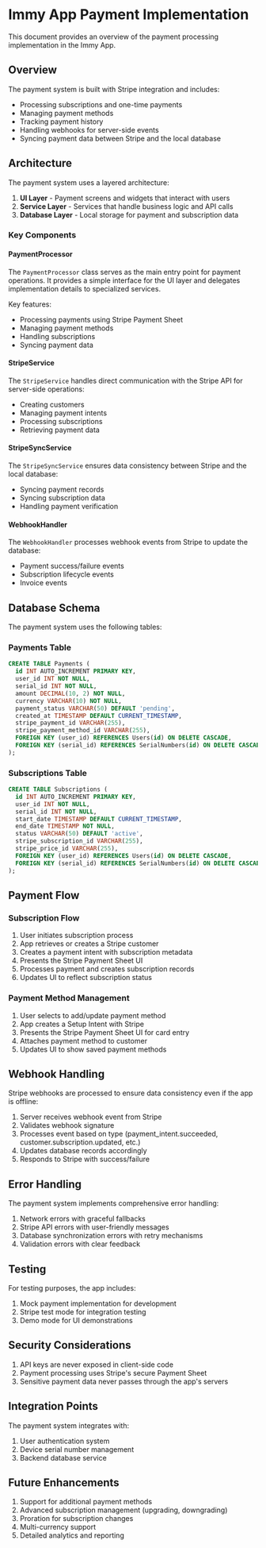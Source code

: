 # Immy App Payment Implementation

This document provides an overview of the payment processing implementation in the Immy App.

## Overview

The payment system is built with Stripe integration and includes:

- Processing subscriptions and one-time payments
- Managing payment methods
- Tracking payment history
- Handling webhooks for server-side events
- Syncing payment data between Stripe and the local database

## Architecture

The payment system uses a layered architecture:

1. **UI Layer** - Payment screens and widgets that interact with users
2. **Service Layer** - Services that handle business logic and API calls
3. **Database Layer** - Local storage for payment and subscription data

### Key Components

#### PaymentProcessor

The `PaymentProcessor` class serves as the main entry point for payment operations. It provides a simple interface for the UI layer and delegates implementation details to specialized services.

Key features:
- Processing payments using Stripe Payment Sheet
- Managing payment methods
- Handling subscriptions
- Syncing payment data

#### StripeService

The `StripeService` handles direct communication with the Stripe API for server-side operations:
- Creating customers
- Managing payment intents
- Processing subscriptions
- Retrieving payment data

#### StripeSyncService

The `StripeSyncService` ensures data consistency between Stripe and the local database:
- Syncing payment records
- Syncing subscription data
- Handling payment verification

#### WebhookHandler

The `WebhookHandler` processes webhook events from Stripe to update the database:
- Payment success/failure events
- Subscription lifecycle events
- Invoice events

## Database Schema

The payment system uses the following tables:

### Payments Table
```sql
CREATE TABLE Payments (
  id INT AUTO_INCREMENT PRIMARY KEY,
  user_id INT NOT NULL,
  serial_id INT NOT NULL,
  amount DECIMAL(10, 2) NOT NULL,
  currency VARCHAR(10) NOT NULL,
  payment_status VARCHAR(50) DEFAULT 'pending',
  created_at TIMESTAMP DEFAULT CURRENT_TIMESTAMP,
  stripe_payment_id VARCHAR(255),
  stripe_payment_method_id VARCHAR(255),
  FOREIGN KEY (user_id) REFERENCES Users(id) ON DELETE CASCADE,
  FOREIGN KEY (serial_id) REFERENCES SerialNumbers(id) ON DELETE CASCADE
);
```

### Subscriptions Table
```sql
CREATE TABLE Subscriptions (
  id INT AUTO_INCREMENT PRIMARY KEY,
  user_id INT NOT NULL,
  serial_id INT NOT NULL,
  start_date TIMESTAMP DEFAULT CURRENT_TIMESTAMP,
  end_date TIMESTAMP NOT NULL,
  status VARCHAR(50) DEFAULT 'active',
  stripe_subscription_id VARCHAR(255),
  stripe_price_id VARCHAR(255),
  FOREIGN KEY (user_id) REFERENCES Users(id) ON DELETE CASCADE,
  FOREIGN KEY (serial_id) REFERENCES SerialNumbers(id) ON DELETE CASCADE
);
```

## Payment Flow

### Subscription Flow

1. User initiates subscription process
2. App retrieves or creates a Stripe customer
3. Creates a payment intent with subscription metadata
4. Presents the Stripe Payment Sheet UI
5. Processes payment and creates subscription records
6. Updates UI to reflect subscription status

### Payment Method Management

1. User selects to add/update payment method
2. App creates a Setup Intent with Stripe
3. Presents the Stripe Payment Sheet UI for card entry
4. Attaches payment method to customer
5. Updates UI to show saved payment methods

## Webhook Handling

Stripe webhooks are processed to ensure data consistency even if the app is offline:

1. Server receives webhook event from Stripe
2. Validates webhook signature
3. Processes event based on type (payment_intent.succeeded, customer.subscription.updated, etc.)
4. Updates database records accordingly
5. Responds to Stripe with success/failure

## Error Handling

The payment system implements comprehensive error handling:

1. Network errors with graceful fallbacks
2. Stripe API errors with user-friendly messages
3. Database synchronization errors with retry mechanisms
4. Validation errors with clear feedback

## Testing

For testing purposes, the app includes:

1. Mock payment implementation for development
2. Stripe test mode for integration testing
3. Demo mode for UI demonstrations

## Security Considerations

1. API keys are never exposed in client-side code
2. Payment processing uses Stripe's secure Payment Sheet
3. Sensitive payment data never passes through the app's servers

## Integration Points

The payment system integrates with:

1. User authentication system
2. Device serial number management
3. Backend database service

## Future Enhancements

1. Support for additional payment methods
2. Advanced subscription management (upgrading, downgrading)
3. Proration for subscription changes
4. Multi-currency support
5. Detailed analytics and reporting 